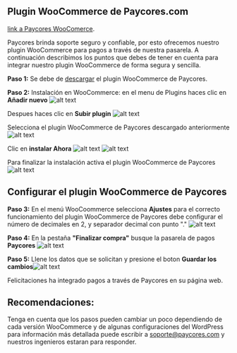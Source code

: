 ## Plugin WooCommerce de Paycores.com ##
[link a Paycores WooComerce](https://github.com/Paycores/WooCommerce_plugin).

Paycores brinda soporte seguro y confiable, por esto ofrecemos nuestro plugin WooCommerce 
para pagos a través de nuestra pasarela. A continuación describimos los puntos que debes de tener en 
cuenta para integrar nuestro plugin WooCommerce de forma segura y sencilla.

**Paso 1:**
Se debe de [descargar](https://codeload.github.com/Paycores/WooCommerce_plugin/zip/master) el plugin WooCommerce de Paycores.


**Paso 2:**
Instalación en WooCommerce: en el menu de Plugins haces clic en **Añadir nuevo**
![alt text](https://raw.githubusercontent.com/paycores/steps/master/WoCommerce/step_1.png)

Despues haces clic en **Subir plugin**
![alt text](https://raw.githubusercontent.com/paycores/steps/master/WoCommerce/step_2.png)

Selecciona el plugin WooCommerce de Paycores descargado anteriormente
![alt text](https://raw.githubusercontent.com/paycores/steps/master/WoCommerce/step_3.png)

Clic en **instalar Ahora**
![alt text](https://raw.githubusercontent.com/paycores/steps/master/WoCommerce/step_4.png)
![alt text](https://raw.githubusercontent.com/paycores/steps/master/WoCommerce/step_5.png)

Para finalizar la instalación activa el plugin WooCommerce de Paycores
![alt text](https://raw.githubusercontent.com/paycores/steps/master/WoCommerce/step_6.png)

## Configurar el plugin WooCommerce de Paycores ##

**Paso 3:**
En el menú WooCoommerce selecciona **Ajustes**
para el correcto funcionamiento del plugin WooCommerce de Paycores debe configurar el número de decimales en 2,
y separador decimal con punto "."
![alt text](https://raw.githubusercontent.com/paycores/steps/master/WoCommerce/step_7.png)

**Paso 4:**
En la pestaña **"Finalizar compra"** busque la pasarela de pagos **Paycores**
![alt text](https://raw.githubusercontent.com/paycores/steps/master/WoCommerce/step_8.png)

**Paso 5:**
Llene los datos que se solicitan y presione el boton **Guardar los cambios**![alt text](https://raw.githubusercontent.com/paycores/steps/master/WoCommerce/step_9.png)

Felicitaciones ha integrado pagos a través de Paycores en su página web.

 ## Recomendaciones: ##
Tenga en cuenta que los pasos pueden cambiar un poco dependiendo de cada versión WooCommerce y de algunas configuraciones del WordPress
para información más detallada puede escribir a soporte@paycores.com y nuestros ingenieros estaran para responder.
